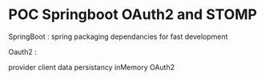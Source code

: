 # POC Springboot OAuth2 and STOMP
SpringBoot : spring packaging dependancies for fast development

Oauth2 :

provider client data persistancy inMemory OAuth2